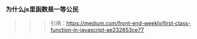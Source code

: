 ### 为什么js里函数是一等公民

>>> 引用：https://medium.com/front-end-weekly/first-class-function-in-javascript-ae232853ce77